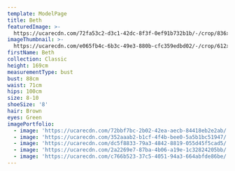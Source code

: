 ```yaml
---
template: ModelPage
title: Beth
featuredImage: >-
  https://ucarecdn.com/72fa53c2-d3c1-42dc-8f3f-0ef91b732b1b/-/crop/836x535/0,134/-/preview/
imageThumbnail: >-
  https://ucarecdn.com/e065fb4c-6b3c-49e3-880b-cfc359edbd02/-/crop/612x877/149,19/-/preview/
firstName: Beth
collection: Classic
height: 169cm
measurementType: bust
bust: 88cm
waist: 71cm
hips: 100cm
size: 8-10
shoeSize: '8'
hair: Brown
eyes: Green
imagePortfolio:
  - image: 'https://ucarecdn.com/72bbf7bc-2b02-42ea-aecb-84418eb2e2ab/'
  - image: 'https://ucarecdn.com/352aaab2-b1cf-4f4b-bee0-5a5b1bc51947/'
  - image: 'https://ucarecdn.com/dc5f8833-79a3-4842-8819-055d45f5cad5/'
  - image: 'https://ucarecdn.com/2a2269e7-87ba-4b06-a19e-1c32824205bb/'
  - image: 'https://ucarecdn.com/c766b523-37c5-4051-94a3-664abfde86be/'
---
```


